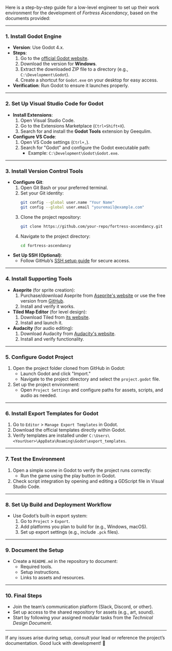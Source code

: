 Here is a step-by-step guide for a low-level engineer to set up their work environment for the development of *Fortress Ascendancy*, based on the documents provided:

---

### **1. Install Godot Engine**
- **Version**: Use Godot 4.x.
- **Steps**:
  1. Go to the [official Godot website](https://godotengine.org/download).
  2. Download the version for **Windows**.
  3. Extract the downloaded ZIP file to a directory (e.g., `C:\Development\Godot`).
  4. Create a shortcut for `Godot.exe` on your desktop for easy access.
- **Verification**: Run Godot to ensure it launches properly.

---

### **2. Set Up Visual Studio Code for Godot**
- **Install Extensions**:
  1. Open Visual Studio Code.
  2. Go to the Extensions Marketplace (`Ctrl+Shift+X`).
  3. Search for and install the **Godot Tools** extension by Geequlim.
- **Configure VS Code**:
  1. Open VS Code settings (`Ctrl+,`).
  2. Search for "Godot" and configure the Godot executable path:
     - Example: `C:\Development\Godot\Godot.exe`.

---

### **3. Install Version Control Tools**
- **Configure Git**:
  1. Open Git Bash or your preferred terminal.
  2. Set your Git identity:
     ```bash
     git config --global user.name "Your Name"
     git config --global user.email "youremail@example.com"
     ```
  3. Clone the project repository:
     ```bash
     git clone https://github.com/your-repo/fortress-ascendancy.git
     ```
  4. Navigate to the project directory:
     ```bash
     cd fortress-ascendancy
     ```
- **Set Up SSH (Optional)**:
  - Follow GitHub’s [SSH setup guide](https://docs.github.com/en/authentication/connecting-to-github-with-ssh) for secure access.

---

### **4. Install Supporting Tools**
- **Aseprite** (for sprite creation):
  1. Purchase/download Aseprite from [Aseprite's website](https://www.aseprite.org/) or use the free version from [GitHub](https://github.com/aseprite/aseprite).
  2. Install and verify it works.
- **Tiled Map Editor** (for level design):
  1. Download Tiled from [its website](https://www.mapeditor.org/).
  2. Install and launch it.
- **Audacity** (for audio editing):
  1. Download Audacity from [Audacity's website](https://www.audacityteam.org/).
  2. Install and verify functionality.

---

### **5. Configure Godot Project**
1. Open the project folder cloned from GitHub in Godot:
   - Launch Godot and click "Import."
   - Navigate to the project directory and select the `project.godot` file.
2. Set up the project environment:
   - Open `Project Settings` and configure paths for assets, scripts, and audio as needed.

---

### **6. Install Export Templates for Godot**
1. Go to `Editor` > `Manage Export Templates` in Godot.
2. Download the official templates directly within Godot.
3. Verify templates are installed under `C:\Users\<YourUser>\AppData\Roaming\Godot\export_templates`.

---

### **7. Test the Environment**
1. Open a simple scene in Godot to verify the project runs correctly:
   - Run the game using the play button in Godot.
2. Check script integration by opening and editing a GDScript file in Visual Studio Code.

---

### **8. Set Up Build and Deployment Workflow**
- Use Godot’s built-in export system:
  1. Go to `Project` > `Export`.
  2. Add platforms you plan to build for (e.g., Windows, macOS).
  3. Set up export settings (e.g., include `.pck` files).

---

### **9. Document the Setup**
- Create a `README.md` in the repository to document:
  - Required tools.
  - Setup instructions.
  - Links to assets and resources.

---

### **10. Final Steps**
- Join the team’s communication platform (Slack, Discord, or other).
- Set up access to the shared repository for assets (e.g., art, sound).
- Start by following your assigned modular tasks from the *Technical Design Document*.

---

If any issues arise during setup, consult your lead or reference the project’s documentation. Good luck with development! 🚀